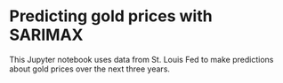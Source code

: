# Predicting gold prices with SARIMAX

This Jupyter notebook uses data from St. Louis Fed to make predictions about gold prices over the next three years.


